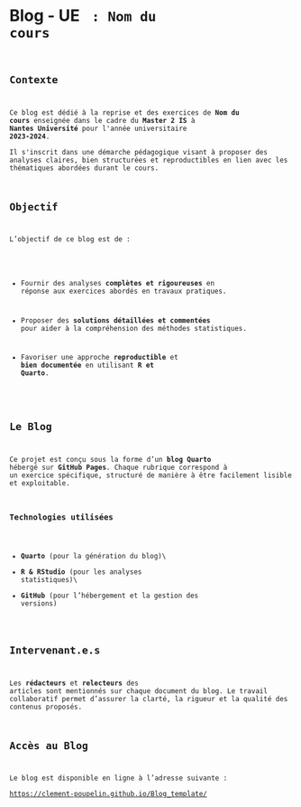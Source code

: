 # **Blog - UE <code> : Nom du cours**

## Contexte

Ce blog est dédié à la reprise et des exercices de **Nom du cours** enseignée dans le cadre du **Master 2 IS** à **Nantes Université** pour l'année universitaire **2023-2024**.\
Il s'inscrit dans une démarche pédagogique visant à proposer des analyses claires, bien structurées et reproductibles en lien avec les thématiques abordées durant le cours.

## Objectif

L’objectif de ce blog est de :

-   Fournir des analyses **complètes et rigoureuses** en réponse aux exercices abordés en travaux pratiques.

-   Proposer des **solutions détaillées et commentées** pour aider à la compréhension des méthodes statistiques.

-   Favoriser une approche **reproductible** et **bien documentée** en utilisant **R et Quarto**.

## Le Blog

Ce projet est conçu sous la forme d’un **blog Quarto** hébergé sur **GitHub Pages**. Chaque rubrique correspond à un exercice spécifique, structuré de manière à être facilement lisible et exploitable.

### Technologies utilisées

-   **Quarto** (pour la génération du blog)\
-   **R & RStudio** (pour les analyses statistiques)\
-   **GitHub** (pour l’hébergement et la gestion des versions)

## Intervenant.e.s

Les **rédacteurs** et **relecteurs** des articles sont mentionnés sur chaque document du blog. Le travail collaboratif permet d’assurer la clarté, la rigueur et la qualité des contenus proposés.

## Accès au Blog

Le blog est disponible en ligne à l’adresse suivante :\
https://clement-poupelin.github.io/Blog_template/
